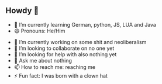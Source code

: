 ## Howdy 👋
- 🌱 I’m currently learning German, python, JS, LUA and Java
- 😄 Pronouns: He/Him
<!--
**Cesar-Gabriel/Cesar-Gabriel** is a ✨ _special_ ✨ repository because its `README.md` (this file) appears on your GitHub profile.

Here are some ideas to get you started:
-->
- 🔭 I’m currently working on some shit and neoliberalism
- 👯 I’m looking to collaborate on no one yet
- 🤔 I’m looking for help with also nothing yet
- 💬 Ask me about nothing
- 📫 How to reach me: reaching me
- ⚡ Fun fact: I was born with a clown hat
  
